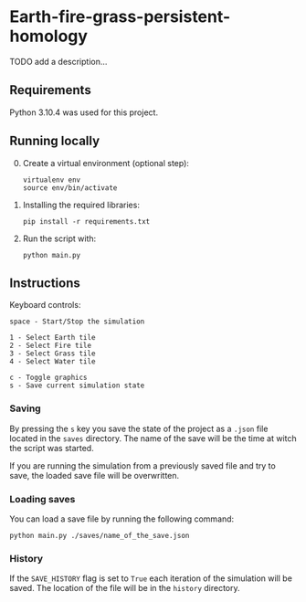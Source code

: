 # Earth-fire-grass-persistent-homology

TODO add a description...

## Requirements

Python 3.10.4 was used for this project.

## Running locally

0. Create a virtual environment (optional step):
    ```
    virtualenv env
    source env/bin/activate
    ```

1. Installing the required libraries:
    ```
    pip install -r requirements.txt
    ```

2. Run the script with:
    ```
    python main.py
    ```
## Instructions

Keyboard controls:
```
space - Start/Stop the simulation

1 - Select Earth tile
2 - Select Fire tile
3 - Select Grass tile
4 - Select Water tile

c - Toggle graphics
s - Save current simulation state
```

### Saving

By pressing the `s` key you save the state of the project as a `.json` file located in the
`saves` directory. The name of the save will be the time at witch the script was started.

If you are running the simulation from a previously saved file and try to save,
the loaded save file will be overwritten.

### Loading saves

You can load a save file by running the following command:

```
python main.py ./saves/name_of_the_save.json
```

### History

If the `SAVE_HISTORY` flag is set to `True` each iteration of the simulation will be saved.
The location of the file will be in the `history` directory.
